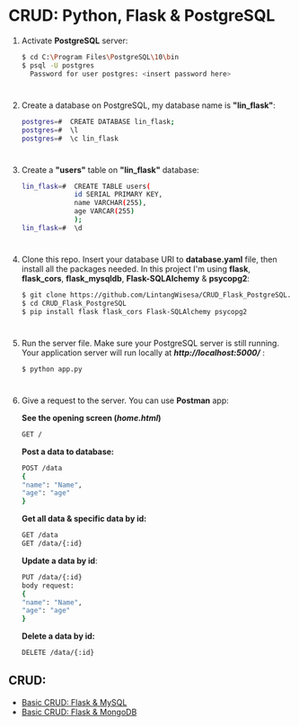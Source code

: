 # CRUD: Python, Flask & PostgreSQL

1. Activate __PostgreSQL__ server:
    
    ```bash
    $ cd C:\Program Files\PostgreSQL\10\bin
    $ psql -U postgres
      Password for user postgres: <insert password here>
    ```

#

2. Create a database on PostgreSQL, my database name is __"lin_flask"__:
    
    ```bash
    postgres=#  CREATE DATABASE lin_flask;
    postgres=#  \l 
    postgres=#  \c lin_flask
    ``` 

#

3. Create a __"users"__ table on __"lin_flask"__ database:
    
    ```bash
    lin_flask=#  CREATE TABLE users(
                 id SERIAL PRIMARY KEY,
                 name VARCHAR(255),
                 age VARCAR(255)
                 );
    lin_flask=#  \d
    ``` 

#

4. Clone this repo. Insert your database URI to __database.yaml__ file, then install all the packages needed. In this project I'm using __flask__, __flask_cors__, __flask_mysqldb__, __Flask-SQLAlchemy__ & __psycopg2__:
    ```bash
    $ git clone https://github.com/LintangWisesa/CRUD_Flask_PostgreSQL.git
    $ cd CRUD_Flask_PostgreSQL
    $ pip install flask flask_cors Flask-SQLAlchemy psycopg2
    ```

#

5. Run the server file. Make sure your PostgreSQL server is still running. Your application server will run locally at __*http://localhost:5000/*__ :
    ```bash
    $ python app.py
    ```

#

6. Give a request to the server. You can use __Postman__ app:
    
    __See the opening screen (*home.html*)__
    ```bash
    GET /
    ```

    __Post a data to database:__ 
    ```bash
    POST /data
    {
    "name": "Name",
    "age": "age"
    }
    
    ```
    __Get all data & specific data by id:__
    ```bash
    GET /data
    GET /data/{:id}
    ```
    __Update a data by id__:
    ```bash
    PUT /data/{:id}
    body request: 
    {
    "name": "Name",
    "age": "age"
    }
    ```
    __Delete a data by id:__
    ```bash
    DELETE /data/{:id}
    ```

## CRUD:

- [Basic CRUD: Flask & MySQL](https://github.com/LintangWisesa/CRUD_Flask_MySQL)
- [Basic CRUD: Flask & MongoDB](https://github.com/LintangWisesa/CRUD_Flask_MongoDB)